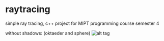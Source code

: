 # raytracing
simple ray tracing, c++ project for MIPT programming course semester 4 

without shadows:
(oktaeder and sphere)
![alt tag](http://savepic.ru/9384756.png)
